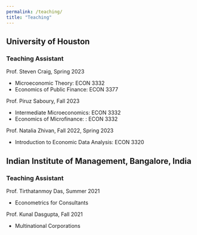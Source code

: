 ```yaml
---
permalink: /teaching/
title: "Teaching"
---
```

 


University of Houston
--

### Teaching Assistant 

Prof. Steven Craig, Spring 2023
* Microeconomic Theory: ECON 3332
* Economics of Public Finance: ECON 3377

Prof. Piruz Saboury, Fall 2023
* Intermediate Microeconomics: ECON 3332
* Economics of Microfinance: : ECON 3332
  
Prof. Natalia Zhivan, Fall 2022, Spring 2023
* Introduction to Economic Data Analysis: ECON 3320


Indian Institute of Management, Bangalore, India
--

### Teaching Assistant 

Prof. Tirthatanmoy Das, Summer 2021
* Econometrics for Consultants

Prof. Kunal Dasgupta, Fall 2021
* Multinational Corporations
